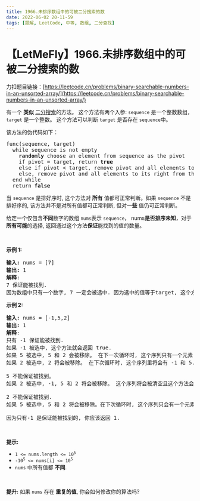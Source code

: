 ```yaml
---
title: 1966.未排序数组中的可被二分搜索的数
date: 2022-06-02 20-11-59
tags: [题解, LeetCode, 中等, 数组, 二分查找]
---
```


# 【LetMeFly】1966.未排序数组中的可被二分搜索的数

力扣题目链接：[https://leetcode.cn/problems/binary-searchable-numbers-in-an-unsorted-array/](https://leetcode.cn/problems/binary-searchable-numbers-in-an-unsorted-array/)

<p>有一个 <strong>类似</strong> <a href="https://leetcode.com/explore/learn/card/binary-search/" target="_blank">二分搜索</a>的方法。 这个方法有两个入参: <code>sequence</code> 是一个整数数组， <code>target</code> 是一个整数。 这个方法可以判断 <code>target</code> 是否存在 <code>sequence</code>中。</p>

<p>该方法的伪代码如下：</p>

<pre>
func(sequence, target)
  while sequence is not empty
    <strong>randomly</strong> choose an element from sequence as the pivot
    if pivot = target, return <strong>true</strong>
    else if pivot &lt; target, remove pivot and all elements to its left from the sequence
    else, remove pivot and all elements to its right from the sequence
  end while
  return <strong>false</strong></pre>

<p>当 <code>sequence</code> 是排好序时, 这个方法对 <strong>所有</strong> 值都可正常判断。如果&nbsp;<code>sequence</code>&nbsp;不是排好序的, 该方法并不是对所有值都可正常判断, 但对<strong>一些</strong> 值仍可正常判断。</p>

<p>给定一个仅包含<strong>不同</strong>数字的数组 <code>nums</code>表示 <code>sequence</code>， nums<strong>是否排序未知</strong>，对于 <strong>所有可能</strong>的选择, 返回通过这个方法<b>保证</b>能找到的值的数量。</p>

<p>&nbsp;</p>

<p><strong>示例&nbsp;1:</strong></p>

<pre>
<strong>输入:</strong> nums = [7]
<strong>输出:</strong> 1
<strong>解释</strong>: 
7 保证能被找到.
因为数组中只有一个数字, 7 一定会被选中. 因为选中的值等于target, 这个方法会返回 true.
</pre>

<p><strong>示例&nbsp;2:</strong></p>

<pre>
<strong>输入:</strong> nums = [-1,5,2]
<strong>输出:</strong> 1
<strong>解释</strong>: 
只有 -1 保证能被找到.
如果 -1 被选中, 这个方法就会返回 true.
如果 5 被选中, 5 和 2 会被移除。 在下一次循环时, 这个序列只有一个元素： -1 ，这个方法就会返回 true.
如果 2 被选中, 2 将会被移除。 在下次循环时, 这个序列里将会有 -1 和 5. 无论哪个数字被选中, 这个方法都会找到 -1 且返回 true.

5 不能保证被找到。
如果 2 被选中, -1, 5 和 2 将会被移除。 这个序列将会被清空且这个方法会返回 false。

2 不能保证被找到.
如果 5 被选中, 5 和 2 将会被移除。在下次循环时, 这个序列只会有一个元素： -1 且这个方法会返回 false。

因为只有-1 是保证能被找到的, 你应该返回 1.
</pre>

<p>&nbsp;</p>

<p><strong>提示:</strong></p>

<ul>
	<li><code>1 &lt;= nums.length &lt;= 10<sup>5</sup></code></li>
	<li><code>-10<sup>5</sup> &lt;= nums[i] &lt;= 10<sup>5</sup></code></li>
	<li><code>nums</code>&nbsp;中所有值都&nbsp;<b>不同</b>.</li>
</ul>

<p>&nbsp;</p>

<p><strong>提升:</strong>&nbsp;如果&nbsp;<code>nums</code> 存在&nbsp;<strong>重复的值</strong>, 你会如何修改你的算法吗?&nbsp;</p>


    